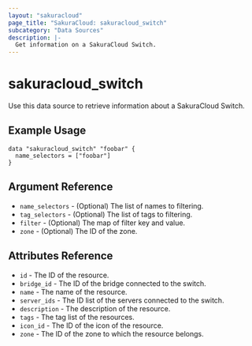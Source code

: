 ```yaml
---
layout: "sakuracloud"
page_title: "SakuraCloud: sakuracloud_switch"
subcategory: "Data Sources"
description: |-
  Get information on a SakuraCloud Switch.
---
```


# sakuracloud\_switch

Use this data source to retrieve information about a SakuraCloud Switch.

## Example Usage

```hcl
data "sakuracloud_switch" "foobar" {
  name_selectors = ["foobar"]
}
```

## Argument Reference

 * `name_selectors` - (Optional) The list of names to filtering.
 * `tag_selectors` - (Optional) The list of tags to filtering.
 * `filter` - (Optional) The map of filter key and value.
 * `zone` - (Optional) The ID of the zone.

## Attributes Reference

* `id` - The ID of the resource.
* `bridge_id` - The ID of the bridge connected to the switch.
* `name` - The name of the resource.
* `server_ids` - The ID list of the servers connected to the switch.
* `description` - The description of the resource.
* `tags` - The tag list of the resources.
* `icon_id` - The ID of the icon of the resource.
* `zone` - The ID of the zone to which the resource belongs.
